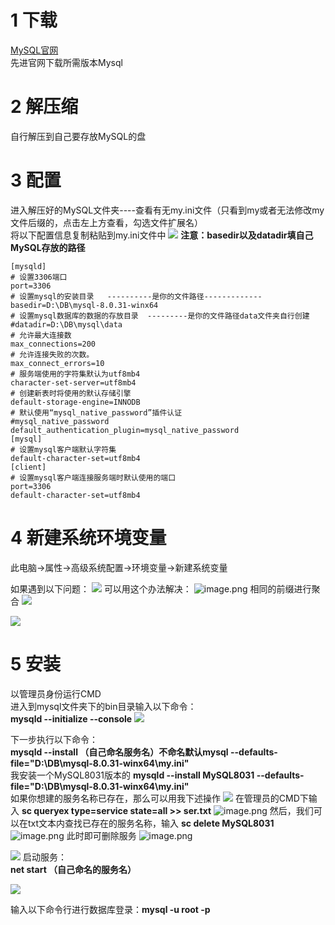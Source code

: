 # 1 下载
[MySQL官网](https://www.mysql.com/)  
先进官网下载所需版本Mysql

# 2 解压缩
自行解压到自己要存放MySQL的盘

# 3  配置

进入解压好的MySQL文件夹----查看有无my.ini文件（只看到my或者无法修改my文件后缀的，点击左上方查看，勾选文件扩展名）  
将以下配置信息复制粘贴到my.ini文件中
![](https://wanwurong.oss-cn-beijing.aliyuncs.com/picgo/202305141149438.png)
**注意：basedir以及datadir填自己MySQL存放的路径**

```
[mysqld]
# 设置3306端口
port=3306
# 设置mysql的安装目录   ----------是你的文件路径-------------
basedir=D:\DB\mysql-8.0.31-winx64
# 设置mysql数据库的数据的存放目录  ---------是你的文件路径data文件夹自行创建
#datadir=D:\DB\mysql\data
# 允许最大连接数
max_connections=200
# 允许连接失败的次数。
max_connect_errors=10
# 服务端使用的字符集默认为utf8mb4
character-set-server=utf8mb4
# 创建新表时将使用的默认存储引擎
default-storage-engine=INNODB
# 默认使用“mysql_native_password”插件认证
#mysql_native_password
default_authentication_plugin=mysql_native_password
[mysql]
# 设置mysql客户端默认字符集
default-character-set=utf8mb4
[client]
# 设置mysql客户端连接服务端时默认使用的端口
port=3306
default-character-set=utf8mb4
```

# 4  新建系统环境变量
此电脑→属性→高级系统配置→环境变量→新建系统变量

如果遇到以下问题：
![](https://wanwurong.oss-cn-beijing.aliyuncs.com/picgo/202305141150782.png)
可以用这个办法解决：
![image.png](https://wanwurong.oss-cn-beijing.aliyuncs.com/picgo/202305141151680.png)
相同的前缀进行聚合
![](https://wanwurong.oss-cn-beijing.aliyuncs.com/picgo/202305141153058.png)

![](https://wanwurong.oss-cn-beijing.aliyuncs.com/picgo/202305141155639.png)

# 5 安装
以管理员身份运行CMD  
进入到mysql文件夹下的bin目录输入以下命令：  
**mysqld --initialize --console**
![](https://wanwurong.oss-cn-beijing.aliyuncs.com/picgo/202305141208757.png)

下一步执行以下命令：  
**mysqld --install （自己命名服务名）不命名默认mysql --defaults-file="D:\DB\mysql-8.0.31-winx64\my.ini"**  
我安装一个MySQL8031版本的
**mysqld --install  MySQL8031 --defaults-file="D:\DB\mysql-8.0.31-winx64\my.ini"**   
如果你想建的服务名称已存在，那么可以用我下述操作
![](https://wanwurong.oss-cn-beijing.aliyuncs.com/picgo/202305141217368.png)
在管理员的CMD下输入
**sc queryex type=service state=all >> ser.txt**
![image.png](https://wanwurong.oss-cn-beijing.aliyuncs.com/picgo/202305141217572.png)
然后，我们可以在txt文本内查找已存在的服务名称，输入
**sc delete MySQL8031**
![image.png](https://wanwurong.oss-cn-beijing.aliyuncs.com/picgo/202305141219857.png)
此时即可删除服务
![image.png](https://wanwurong.oss-cn-beijing.aliyuncs.com/picgo/202305141219647.png)

![](https://wanwurong.oss-cn-beijing.aliyuncs.com/picgo/202305141220770.png)
启动服务：  
**net start （自己命名的服务名）**  

![](https://wanwurong.oss-cn-beijing.aliyuncs.com/picgo/202305141221677.png)

输入以下命令行进行数据库登录：**mysql -u root -p**
